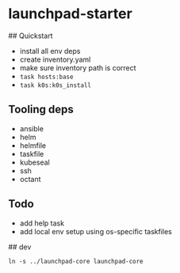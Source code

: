 # launchpad-starter

## Quickstart

- install all env deps
- create inventory.yaml
- make sure inventory path is correct
- `task hosts:base`
- `task k0s:k0s_install`

## Tooling deps
- ansible
- helm
- helmfile
- taskfile
- kubeseal
- ssh
- octant


## Todo
- add help task
- add local env setup using os-specific taskfiles

## dev

```
ln -s ../launchpad-core launchpad-core
```
